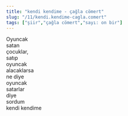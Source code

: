```yaml
---
title: "kendi kendime - çağla cömert"
slug: "/11/kendi.kendime-cagla.comert"
tags: ["şiir","çağla cömert","sayı: on bir"]
---
```


Oyuncak  
satan  
çocuklar,  
satıp  
oyuncak  
alacaklarsa  
ne diye  
oyuncak  
satarlar  
diye  
sordum  
kendi kendime

